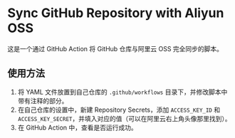 # Sync GitHub Repository with Aliyun OSS

这是一个通过 GitHub Action 将 GitHub 仓库与阿里云 OSS 完全同步的脚本。

## 使用方法

1. 将 YAML 文件放置到自己仓库的 `.github/workflows` 目录下，并修改脚本中带有注释的部分。
2. 在自己仓库的设置中，新建 Repository Secrets，添加 `ACCESS_KEY_ID` 和 `ACCESS_KEY_SECRET`，并填入对应的值（可以在阿里云右上角头像那里找到）。
3. 在 GitHub Action 中，查看是否运行成功。
